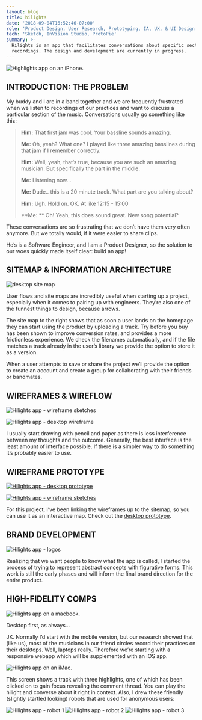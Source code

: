 ```yaml
---
layout: blog
title: hilights
date: '2018-09-04T16:52:46-07:00'
role: 'Product Design, User Research, Prototyping, IA, UX, & UI Design'
tech: 'Sketch, InVision Studio, ProtoPie'
summary: >-
  Hilights is an app that facilitates conversations about specific sections of
  recordings. The design and development are currently in progress.
---
```

![Highlights app on an iPhone.](/uploads/hilights-01.jpg)

## INTRODUCTION: THE PROBLEM

My buddy and I are in a band together and we are frequently frustrated when we listen  to recordings of our practices and want to discuss a particular section of the music. Conversations usually go something like this:

> **Him:** That first jam was cool. Your bassline sounds amazing.
>
> **Me:**  Oh, yeah? What one? I played like three amazing basslines during that jam if I remember correctly.
>
> **Him:** Well, yeah, that‘s true, because you are such an amazing musician. But specifically the part in the middle.
>
> **Me:** Listening now...
>
> **Me:** Dude.. this is a 20 minute track. What part are you talking about?
>
> **Him:** Ugh. Hold on. OK. At like 12:15 - 15:00
>
> **Me: ** Oh! Yeah, this does sound great. New song potential?

These conversations are so frustrating that we don’t have them very often anymore. But we totally would, if it were easier to share clips.

He’s is a Software Engineer, and I am a Product Designer, so the solution to our woes quickly made itself clear: build an app!

## SITEMAP & INFORMATION ARCHITECTURE

<img alt="desktop site map" src="/uploads/hilights-02-desktop-sitemap.jpg" class="bordered" />

User flows and site maps are incredibly useful when starting up a project, especially when it comes to pairing up with engineers. They’re also one of the funnest things to design, because arrows.

The site map to the right shows that as soon a user lands on the homepage they can start using the product by uploading a track. Try before you buy has been shown to improve conversion rates, and provides a more frictionless experience. We check the filenames automatically, and if the file matches a track already in the user’s library we provide the option to store it as a version.

When a user attempts to save or share the project we’ll provide the option to create an account and create a group for collaborating with their friends or bandmates.

## WIREFRAMES & WIREFLOW

<img alt="Hilights app - wireframe sketches" src="/uploads/hilights-wireframe-sketches.png" class="bordered" />

![Hilights app - desktop wireframe](/uploads/hilights-03-desktop-wireframe.png)

I usually start drawing with pencil and paper as there is less interference between my thoughts and the outcome. Generally, the best interface is the least amount of interface possible. If there is a simpler way to do something it’s probably easier to use.

## WIREFRAME PROTOTYPE

[![Hilights app - desktop prototype]()]()

<a href="https://invis.io/VMGT0GPG6TJ" target="_blank">
  <img alt="Hilights app - wireframe sketches" src="/uploads/hilights-prototype.jpg" class="bordered" />
</a>

For this project, I’ve been linking the wireframes up to the sitemap, so you can use it as an interactive map. Check out the [desktop prototype](https://invis.io/VMGT0GPG6TJ).

## BRAND DEVELOPMENT

<img alt="Hilights app - logos" src="/uploads/hilights-04-logos.png" class="bordered" />

Realizing that we want people to know what the app is called, I started the process of trying to represent abstract concepts with figurative forms. This work is still the early phases and will inform the final brand direction for the entire product.

## HIGH-FIDELITY COMPS

![Hilights app on a macbook.](/uploads/hilights-macbook.jpg)

Desktop first, as always...

JK. Normally I’d start with the mobile version, but our research showed that (like us), most of the musicians in our friend circles record their practices on their desktops. Well, laptops really. Therefore we’re starting with a responsive webapp which will be supplemented with an iOS app.

![Hilights app on an iMac.](/uploads/hilights-imac.png)

This screen shows a track with three highlights, one of which has been clicked on to gain focus revealing the comment thread. You can play the hilight and converse about it right in context. Also, I drew these friendly (slightly startled looking) robots that are used for anonymous users:


<img alt="Hilights app - robot 1" src="/uploads/robot-1.png" class="centered" />

<img alt="Hilights app - robot 2" src="/uploads/robot-2.png" class="centered" />

<img alt="Hilights app - robot 3" src="/uploads/robot-3.png" class="centered" />
